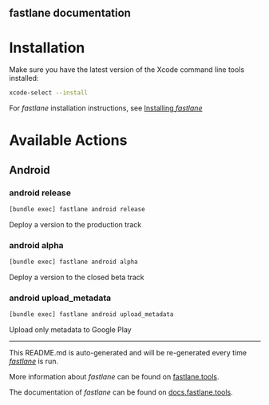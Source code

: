 fastlane documentation
----

# Installation

Make sure you have the latest version of the Xcode command line tools installed:

```sh
xcode-select --install
```

For _fastlane_ installation instructions, see [Installing _fastlane_](https://docs.fastlane.tools/#installing-fastlane)

# Available Actions

## Android

### android release

```sh
[bundle exec] fastlane android release
```

Deploy a version to the production track

### android alpha

```sh
[bundle exec] fastlane android alpha
```

Deploy a version to the closed beta track

### android upload_metadata

```sh
[bundle exec] fastlane android upload_metadata
```

Upload only metadata to Google Play

----

This README.md is auto-generated and will be re-generated every time [_fastlane_](https://fastlane.tools) is run.

More information about _fastlane_ can be found on [fastlane.tools](https://fastlane.tools).

The documentation of _fastlane_ can be found on [docs.fastlane.tools](https://docs.fastlane.tools).
